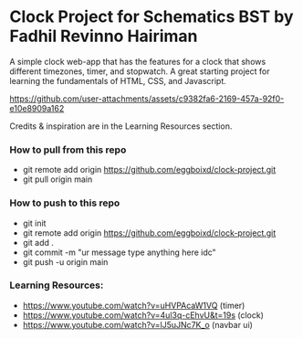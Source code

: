 
# Clock Project for Schematics BST by Fadhil Revinno Hairiman

A simple clock web-app that has the features for a clock that shows different timezones, timer, and stopwatch. A great starting project for learning the fundamentals of HTML, CSS, and Javascript.


https://github.com/user-attachments/assets/c9382fa6-2169-457a-92f0-e10e8909a162



Credits & inspiration are in the Learning Resources section.


### How to pull from this repo
- git remote add origin https://github.com/eggboixd/clock-project.git
- git pull origin main



### How to push to this repo
- git init
- git remote add origin https://github.com/eggboixd/clock-project.git
- git add .
- git commit -m "ur message type anything here idc"
- git push -u origin main


### Learning Resources:
- https://www.youtube.com/watch?v=uHVPAcaW1VQ (timer)
- https://www.youtube.com/watch?v=4ul3q-cEhvU&t=19s (clock)
- https://www.youtube.com/watch?v=lJ5uJNc7K_o (navbar ui)
